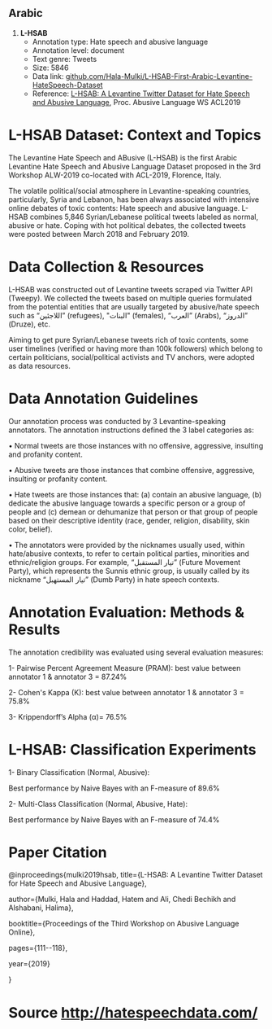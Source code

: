 
## Arabic

1. __L-HSAB__
   * Annotation type: Hate speech and abusive language
   * Annotation level: document
   * Text genre: Tweets
   * Size: 5846
   * Data link: [github.com/Hala-Mulki/L-HSAB-First-Arabic-Levantine-HateSpeech-Dataset](https://github.com/Hala-Mulki/L-HSAB-First-Arabic-Levantine-HateSpeech-Dataset)
   * Reference: [L-HSAB: A Levantine Twitter Dataset for Hate Speech and Abusive Language](https://drive.google.com/file/d/1527OBXQ_IzxutYGClD1xN8AWhnmghFCs/view), Proc. Abusive Language WS ACL2019

# L-HSAB Dataset: Context and Topics
The Levantine Hate Speech and ABusive (L-HSAB) is the first Arabic Levantine Hate Speech and Abusive Language Dataset proposed in the 3rd Workshop ALW-2019 co-located with ACL-2019, Florence, Italy.

The volatile political/social atmosphere in Levantine-speaking countries, particularly, Syria and Lebanon, has been always associated with intensive online debates of toxic contents: Hate speech and abusive language.
L-HSAB combines 5,846 Syrian/Lebanese political tweets labeled as normal, abusive or hate. 
Coping with hot political debates, the collected tweets were posted between March 2018 and February 2019.


# Data Collection & Resources

L-HSAB was constructed out of Levantine tweets scraped via Twitter API (Tweepy). We collected the tweets based on multiple queries
formulated from the potential entities that are usually targeted by abusive/hate speech such as “اللاجئين” (refugees), "البنات" (females), “العرب” (Arabs), “الدروز” (Druze), etc. 

Aiming to get pure Syrian/Lebanese tweets rich of toxic contents, some user timelines (verified or having more than 100k followers) which belong to certain politicians, social/political activists and TV anchors, were adopted as data resources. 


# Data Annotation Guidelines
Our annotation process was conducted by 3 Levantine-speaking annotators. The annotation instructions defined the 3 label categories as:

• Normal tweets are those instances with no offensive, aggressive, insulting and profanity content.

• Abusive tweets are those instances that combine offensive, aggressive, insulting or profanity content.

• Hate tweets are those instances that: (a) contain an abusive language, (b) dedicate the abusive language towards a specific person or 
  a group of people and (c) demean or dehumanize that person or that group of people based on their descriptive identity (race, gender, 
  religion, disability, skin color, belief).
 
• The annotators were provided by the nicknames usually used, within hate/abusive contexts, to refer to certain political parties, 
  minorities and ethnic/religion groups. For example, “تيار المستقبل” (Future Movement Party), which represents the Sunnis ethnic 
  group, is usually called by its nickname “تيار المستهبل” (Dumb Party) in hate speech contexts.

# Annotation Evaluation: Methods & Results
The annotation credibility was evaluated using several evaluation measures:

1- Pairwise Percent Agreement Measure (PRAM): best value between annotator 1 & annotator 3 = 87.24%

2- Cohen's Kappa (K): best value between annotator 1 & annotator 3 = 75.8%

3- Krippendorff’s Alpha (α)= 76.5% 

# L-HSAB: Classification Experiments

1- Binary Classification (Normal, Abusive):
   
   Best performance by Naive Bayes with an F-measure of 89.6%
   
2- Multi-Class Classification (Normal, Abusive, Hate):
   
   Best performance by Naive Bayes with an F-measure of 74.4%



# Paper Citation

@inproceedings{mulki2019hsab,
  title={L-HSAB: A Levantine Twitter Dataset for Hate Speech and Abusive Language},
  
  author={Mulki, Hala and Haddad, Hatem and Ali, Chedi Bechikh and Alshabani, Halima},
  
  booktitle={Proceedings of the Third Workshop on Abusive Language Online},
  
  pages={111--118},
  
  year={2019}
  
}

   
# Source http://hatespeechdata.com/ 
   
